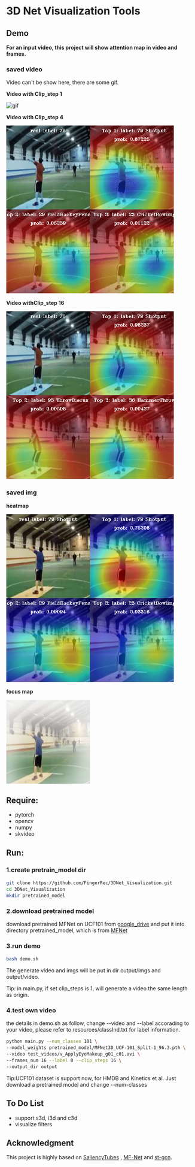 # 3D Net Visualization Tools

## Demo

**For an input video, this project will show attention map in video and frames.**

### saved video

Video can't be show here, there are some gif.

**Video with Clip_step 1**

![gif](https://github.com/FingerRec/3DNet_Visualization/raw/master/resources/step_1.gif)

**Video with Clip_step 4**

![gif_2](https://github.com/FingerRec/3DNet_Visualization/raw/master/resources/step_4.gif)


**Video withClip_step 16**

![gif_3](https://github.com/FingerRec/3DNet_Visualization/raw/master/resources/step_16.gif)


### saved img

**heatmap**

![heatmap_image](https://github.com/FingerRec/3DNet_Visualization/raw/master/resources/heatmap_1.png)

**focus map**

![focus_image](https://github.com/FingerRec/3DNet_Visualization/raw/master/resources/focusimg_1.png)

## Require:
- pytorch
- opencv
- numpy
- skvideo

## Run:
### 1.create pretrain_model dir
```bash
git clone https://github.com/FingerRec/3DNet_Visualization.git
cd 3DNet_Visualization
mkdir pretrained_model
```

### 2.download pretrained model
download pretrained MFNet on UCF101 from [google_drive](https://goo.gl/mML2gv) and put it into directory pretrained_model,
which is from [MFNet](https://github.com/cypw/PyTorch-MFNet)

### 3.run demo

```bash
bash demo.sh
```

The generate video and imgs will be put in dir output/imgs and output/video.

Tip: in main.py, if set clip_steps is 1, will generate a video the same length as origin.

### 4.test own video

the details in demo.sh as follow, change --video and --label accorading to your video, please refer to resources/classInd.txt for label information.
```bash
python main.py --num_classes 101 \
--model_weights pretrained_model/MFNet3D_UCF-101_Split-1_96.3.pth \
--video test_videos/v_ApplyEyeMakeup_g01_c01.avi \
--frames_num 16 --label 0 --clip_steps 16 \
--output_dir output
```

Tip:UCF101 dataset is support now, for HMDB and Kinetics et al. Just download a pretrained model and change --num-classes

## To Do List
- support s3d, i3d and c3d
- visualize filters

## Acknowledgment
This project is highly based on [SaliencyTubes](https://github.com/alexandrosstergiou/Saliency-Tubes-Visual-Explanations-for-Spatio-Temporal-Convolutions) 
, [MF-Net](https://github.com/cypw/PyTorch-MFNet) and [st-gcn](https://github.com/yysijie/st-gcn).
